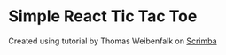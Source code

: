 # Simple React Tic Tac Toe
Created using tutorial by Thomas Weibenfalk on [Scrimba](https://scrimba.com/p/pgGEGtW/cPkGD8Sm)
